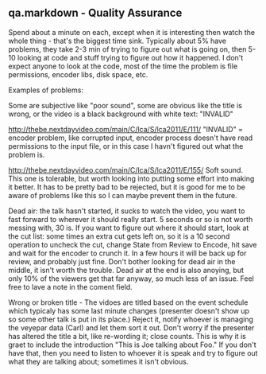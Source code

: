 qa.markdown - Quality Assurance
-

Spend about a minute on each, except when it is interesting then watch the whole thing - that's the biggest time sink.  Typically about 5% have problems, they take 2-3 min of trying to figure out what is going on, then 5-10 looking at code and stuff trying to figure out how it happened.  I don't expect anyone to look at the code, most of the time the problem is file permissions, encoder libs, disk space, etc.

Examples of problems:

Some are subjective like "poor sound", some are obvious like the title is wrong, or the video is a black background with white text: "INVALID" 

<http://thebe.nextdayvideo.com/main/C/lca/S/lca2011/E/111/> "INVALID" = encoder problem, like corrupted input, encoder process doesn't have read permissions to the input file, or in this case I havn't figured out what the problem is.

<http://thebe.nextdayvideo.com/main/C/lca/S/lca2011/E/155/>  Soft sound.  This one is tolerable, but worth looking into putting some effort into making it better.  It has to be pretty bad to be rejected, but it is good for me to be aware of problems like this so I can maybe prevent them in the future. 

Dead air: the talk hasn't started, it sucks to watch the video, you want to fast forward to wherever it should really start.   5 seconds or so is not worth messing with, 30 is.  If you want to figure out where it should start, look at the cut list: some times an extra cut gets left on, so it is a 10 second operation to uncheck the cut, change State from Review to Encode, hit save and wait for the encoder to crunch it.  In a few hours it will be back up for review, and probably just fine.  Don't bother looking for dead air in the middle, it isn't worth the trouble.  Dead air at the end is also anoying, but only 10% of the viewers get that far anyway, so much less of an issue.  Feel free to lave a note in the coment field.  

Wrong or broken title - The vidoes are titled based on the event schedule which typicaly has some last minute changes (presenter doesn't show up so some other talk is put in its place.)  Reject it, notify whoever is managing the veyepar data (Carl) and let them sort it out.  Don't worry if the presenter has altered the title a bit, like re-wording it; close counts.  This is why it is graet to include the introduction "This is Joe talking about Foo."  If you don't have that, then you need to listen to whoever it is speak and try to figure out what they are talking about;  sometimes it isn't obvious.


